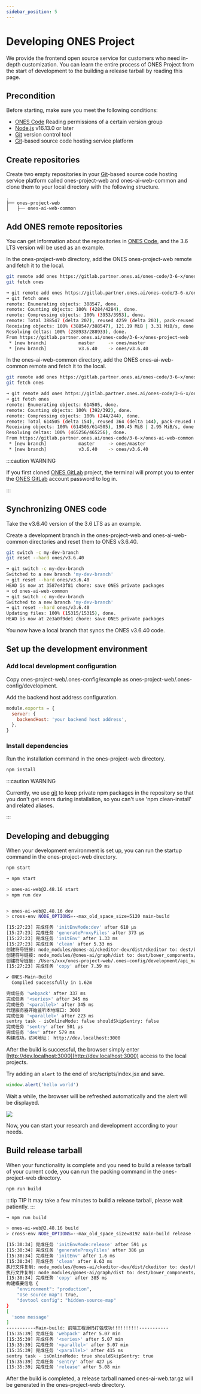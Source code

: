 ```yaml
---
sidebar_position: 5
---
```


# Developing ONES Project

We provide the frontend open source service for customers who need in-depth customization. You can learn the entire process of ONES Project from the start of development to the building a release tarball by reading this page.

## Precondition

Before starting, make sure you meet the following conditions:

- [ONES Code](https://gitlab.partner.ones.ai/ones-code) Reading permissions of a certain version group
- [Node.js](https://nodejs.org/) v16.13.0 or later
- [Git](https://git-scm.com/) version control tool
- [Git](https://git-scm.com/)-based source code hosting service platform

## Create repositories

Create two empty repositories in your [Git](https://git-scm.com/)-based source code hosting service platform called ones-project-web and ones-ai-web-common and clone them to your local directory with the following structure.

```
.
├── ones-project-web
│   ├── ones-ai-web-common
```

## Add ONES remote repositories

You can get information about the repositories in [ONES Code](https://gitlab.partner.ones.ai/ones-code), and the 3.6 LTS version will be used as an example.

In the ones-project-web directory, add the ONES ones-project-web remote and fetch it to the local.

```bash
git remote add ones https://gitlab.partner.ones.ai/ones-code/3-6-x/ones-project-web.git
git fetch ones
```

```bash
➜ git remote add ones https://gitlab.partner.ones.ai/ones-code/3-6-x/ones-project-web.git
➜ git fetch ones
remote: Enumerating objects: 388547, done.
remote: Counting objects: 100% (4284/4284), done.
remote: Compressing objects: 100% (3953/3953), done.
remote: Total 388547 (delta 207), reused 4259 (delta 203), pack-reused 384263
Receiving objects: 100% (388547/388547), 121.19 MiB | 3.31 MiB/s, done.
Resolving deltas: 100% (288933/288933), done.
From https://gitlab.partner.ones.ai/ones-code/3-6-x/ones-project-web
 * [new branch]            master     -> ones/master
 * [new branch]            v3.6.40    -> ones/v3.6.40
```

In the ones-ai-web-common directory, add the ONES ones-ai-web-common remote and fetch it to the local.

```bash
git remote add ones https://gitlab.partner.ones.ai/ones-code/3-6-x/ones-ai-web-common.git
git fetch ones
```

```bash
➜ git remote add ones https://gitlab.partner.ones.ai/ones-code/3-6-x/ones-ai-web-common.git
➜ git fetch ones
remote: Enumerating objects: 614505, done.
remote: Counting objects: 100% (392/392), done.
remote: Compressing objects: 100% (244/244), done.
remote: Total 614505 (delta 154), reused 364 (delta 144), pack-reused 614113
Receiving objects: 100% (614505/614505), 190.45 MiB | 2.95 MiB/s, done.
Resolving deltas: 100% (465256/465256), done.
From https://gitlab.partner.ones.ai/ones-code/3-6-x/ones-ai-web-common
 * [new branch]            master     -> ones/master
 * [new branch]            v3.6.40    -> ones/v3.6.40
```

:::caution WARNING

If you first cloned [ONES GitLab](https://gitlab.partner.ones.ai) project, the terminal will prompt you to enter the [ONES GitLab](https://gitlab.partner.ones.ai) account password to log in.

:::

## Synchronizing ONES code

Take the v3.6.40 version of the 3.6 LTS as an example.

Create a development branch in the ones-project-web and ones-ai-web-common directories and reset them to ONES v3.6.40.

```bash
git switch -c my-dev-branch
git reset --hard ones/v3.6.40
```

```bash
➜ git switch -c my-dev-branch
Switched to a new branch 'my-dev-branch'
➜ git reset --hard ones/v3.6.40
HEAD is now at 3587e43f81 chore: save ONES private packages
➜ cd ones-ai-web-common
➜ git switch -c my-dev-branch
Switched to a new branch 'my-dev-branch'
➜ git reset --hard ones/v3.6.40
Updating files: 100% (15315/15315), done.
HEAD is now at 2e3a0f9de1 chore: save ONES private packages
```

You now have a local branch that syncs the ONES v3.6.40 code.

## Set up the development environment

### Add local development configuration

Copy ones-project-web/.ones-config/example as ones-project-web/.ones-config/development.

Add the backend host address configuration.

```javascript title="ones-project-web/.ones-config/development/index.js"
module.exports = {
  server: {
    backendHost: 'your backend host address',
  },
}
```

### Install dependencies

Run the installation command in the ones-project-web directory.

```bash
npm install
```

:::caution WARNING

Currently, we use [git](https://git-scm.com/) to keep private npm packages in the repository so that you don't get errors during installation, so you can't use 'npm clean-install' and related aliases.

:::

## Developing and debugging

When your development environment is set up, you can run the startup command in the ones-project-web directory.

```bash
npm start
```

```bash
➜ npm start

> ones-ai-web@2.48.16 start
> npm run dev


> ones-ai-web@2.48.16 dev
> cross-env NODE_OPTIONS=--max_old_space_size=5120 main-build

[15:27:23] 完成任务 'initEnvMode:dev' after 610 μs
[15:27:23] 完成任务 'generateProxyFiles' after 373 μs
[15:27:23] 完成任务 'initEnv' after 1.33 ms
[15:27:23] 完成任务 'clean' after 5.33 ms
创建符号链接: node_modules/@ones-ai/ckeditor-dev/dist/ckeditor to: dest/bower_components/ckeditor
创建符号链接: node_modules/@ones-ai/graph/dist to: dest/bower_components/graph
创建符号链接: /Users/xxx/ones-project-web/.ones-config/development/api_mapping.json to: dest/api_mapping.json
[15:27:23] 完成任务 'copy' after 7.39 ms

✔ ONES-Main-Build
  Compiled successfully in 1.62m

完成任务 'webpack' after 337 ms
完成任务 '<series>' after 345 ms
完成任务 '<parallel>' after 345 ms
代理服务器开始监听本地端口: 3000
完成任务 '<parallel>' after 223 ms
sentry task - isOnlineMode: false shouldSkipSentry: false
完成任务 'sentry' after 501 μs
完成任务 'dev' after 579 ms
构建成功，访问地址： http://dev.localhost:3000
```

After the build is successful, the browser simply enter [http://dev.localhost:3000](http://dev.localhost:3000) access to the local projects.

Try adding an `alert` to the end of src/scripts/index.jsx and save.

```jsx title="src/scripts/index.jsx"
window.alert('hello world')
```

Wait a while, the browser will be refreshed automatically and the alert will be displayed.

![](images/add%20alert.png)

Now, you can start your research and development according to your needs.

## Build release tarball

When your functionality is complete and you need to build a release tarball of your current code, you can run the packing command in the ones-project-web directory.

```bash
npm run build
```

:::tip TIP
It may take a few minutes to build a release tarball, please wait patiently.
:::

```bash
➜ npm run build

> ones-ai-web@2.48.16 build
> cross-env NODE_OPTIONS=--max_old_space_size=8192 main-build release --skipSentry=true && tar -czf ones-ai-web.tar.gz -C dest .

[15:30:34] 完成任务 'initEnvMode:release' after 591 μs
[15:30:34] 完成任务 'generateProxyFiles' after 386 μs
[15:30:34] 完成任务 'initEnv' after 1.6 ms
[15:30:34] 完成任务 'clean' after 8.63 ms
执行文件复制: node_modules/@ones-ai/ckeditor-dev/dist/ckeditor to: dest/bower_components/ckeditor
执行文件复制: node_modules/@ones-ai/graph/dist to: dest/bower_components/graph
[15:30:34] 完成任务 'copy' after 385 ms
构建概要信息 {
    "environment": "production",
    "Use source map": true,
    "devtool config": "hidden-source-map"
}
[
  'some message'
]
-----------Main-build: 前端工程源码打包成功!!!!!!!!!!-----------
[15:35:39] 完成任务 'webpack' after 5.07 min
[15:35:39] 完成任务 '<series>' after 5.07 min
[15:35:39] 完成任务 '<parallel>' after 5.07 min
[15:35:39] 完成任务 '<parallel>' after 415 ms
sentry task - isOnlineMode: true shouldSkipSentry: true
[15:35:39] 完成任务 'sentry' after 427 μs
[15:35:39] 完成任务 'release' after 5.08 min
```

After the build is completed, a release tarball named ones-ai-web.tar.gz will be generated in the ones-project-web directory.
